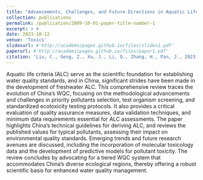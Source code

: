 ```yaml
---
title: "Advancements, Challenges, and Future Directions in Aquatic Life Criteria Research in China."
collection: publications
permalink: /publication/2009-10-01-paper-title-number-1
excerpt: > #
date: 2023-10-12
venue: 'Toxics'
slidesurl: #'http://academicpages.github.io/files/slides1.pdf'
paperurl: #'http://academicpages.github.io/files/paper1.pdf'
citation: 'Liu, C., Geng, Z., Xu, J., Li, Q., Zhang, H., Pan, J., 2023. Advancements, Challenges, and Future Directions in Aquatic Life Criteria Research in China. Toxics 11. 10.3390/toxics11100862.'
---
```


  Aquatic life criteria (ALC) serve as the scientific foundation for establishing water quality
  standards, and in China, significant strides have been made in the development of freshwater ALC.
  This comprehensive review traces the evolution of China’s WQC, focusing on the methodological
  advancements and challenges in priority pollutants selection, test organism screening, and standardized
  ecotoxicity testing protocols. It also provides a critical evaluation of quality assurance measures,
  data validation techniques, and minimum data requirements essential for ALC assessments. The
  paper highlights China’s technical guidelines for deriving ALC, and reviews the published values for
  typical pollutants, assessing their impact on environmental quality standards. Emerging trends and
  future research avenues are discussed, including the incorporation of molecular toxicology data and
  the development of predictive models for pollutant toxicity. The review concludes by advocating
  for a tiered WQC system that accommodates China’s diverse ecological regions, thereby offering a
  robust scientific basis for enhanced water quality management.
